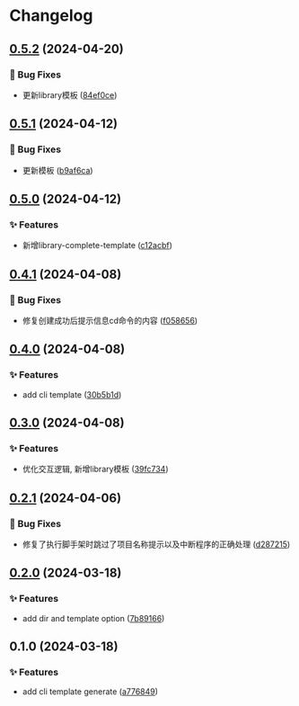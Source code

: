 # Changelog

## [0.5.2](https://github.com/hacxy/create-ts-frame/compare/v0.5.1...v0.5.2) (2024-04-20)


### 🐛 Bug Fixes

* 更新library模板 ([84ef0ce](https://github.com/hacxy/create-ts-frame/commit/84ef0ced2bdd7b97969aa0d785cbc7e20299d3ac))

## [0.5.1](https://github.com/hacxy/create-ts-frame/compare/v0.5.0...v0.5.1) (2024-04-12)


### 🐛 Bug Fixes

* 更新模板 ([b9af6ca](https://github.com/hacxy/create-ts-frame/commit/b9af6ca2780fc25d8805ffda00ef85a78048ad8c))

## [0.5.0](https://github.com/hacxy/create-ts-frame/compare/v0.4.1...v0.5.0) (2024-04-12)


### ✨ Features

* 新增library-complete-template ([c12acbf](https://github.com/hacxy/create-ts-frame/commit/c12acbfad48e22e5c62b95376d366ae4e0666d68))

## [0.4.1](https://github.com/hacxy/create-ts-frame/compare/v0.4.0...v0.4.1) (2024-04-08)


### 🐛 Bug Fixes

* 修复创建成功后提示信息cd命令的内容 ([f058656](https://github.com/hacxy/create-ts-frame/commit/f05865602b4a9103d28b1232d25049106c847e5f))

## [0.4.0](https://github.com/hacxy/create-ts-frame/compare/v0.3.0...v0.4.0) (2024-04-08)


### ✨ Features

* add cli template ([30b5b1d](https://github.com/hacxy/create-ts-frame/commit/30b5b1d69e07cfb6aed3d79d67b8d3b7607311e4))

## [0.3.0](https://github.com/hacxy/create-ts-frame/compare/v0.2.1...v0.3.0) (2024-04-08)


### ✨ Features

* 优化交互逻辑, 新增library模板 ([39fc734](https://github.com/hacxy/create-ts-frame/commit/39fc734b683c7f2a5747d5e30dd3760b9213a7e9))

## [0.2.1](https://github.com/hacxy/create-ts-frame/compare/v0.2.0...v0.2.1) (2024-04-06)


### 🐛 Bug Fixes

* 修复了执行脚手架时跳过了项目名称提示以及中断程序的正确处理 ([d287215](https://github.com/hacxy/create-ts-frame/commit/d2872156554b229d755d82c8448ea407a6f2b46f))

## [0.2.0](https://github.com/hacxy/create-ts-frame/compare/v0.1.0...v0.2.0) (2024-03-18)


### ✨ Features

* add dir and template option ([7b89166](https://github.com/hacxy/create-ts-frame/commit/7b891661b8baddbf61a89214d137ea951ae0d5bb))

## 0.1.0 (2024-03-18)


### ✨ Features

* add cli template generate ([a776849](https://github.com/hacxy/create-tsapp/commit/a776849480a4a6266ea403df65bc3021832dd0c6))
